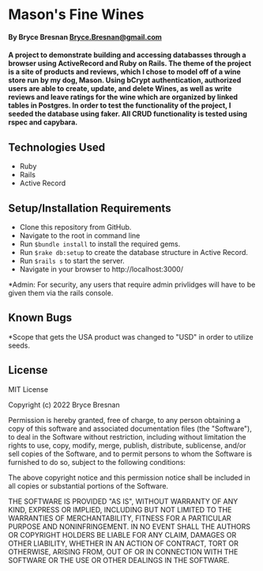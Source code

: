 # Mason's Fine Wines  

#### By Bryce Bresnan <Bryce.Bresnan@gmail.com>

#### A project to demonstrate building and accessing databasses through a browser using ActiveRecord and Ruby on Rails. The theme of the project is a site of products and reviews, which I chose to model off of a wine store run by my dog, Mason.  Using bCrypt authentication, authorized users are able to create, update, and delete Wines, as well as write reviews and leave ratings for the wine which are organized by linked tables in Postgres. In order to test the functionality of the project, I seeded the database using faker. All CRUD functionality is tested using rspec and capybara. 

## Technologies Used

* Ruby
* Rails
* Active Record

## Setup/Installation Requirements

* Clone this repository from GitHub.
* Navigate to the root in command line
* Run <code>$bundle install</code> to install the required gems.
* Run <code>$rake db:setup</code> to create the database structure in Active Record.
* Run <code>$rails s</code> to start the server.
* Navigate in your browser to http://localhost:3000/

*Admin: For security, any users that require admin privlidges will have to be given them via the rails console. 


## Known Bugs

*Scope that gets the USA product was changed to "USD" in order to utilize seeds. 

## License
MIT License

Copyright (c) 2022 Bryce Bresnan

Permission is hereby granted, free of charge, to any person obtaining a copy
of this software and associated documentation files (the "Software"), to deal
in the Software without restriction, including without limitation the rights
to use, copy, modify, merge, publish, distribute, sublicense, and/or sell
copies of the Software, and to permit persons to whom the Software is
furnished to do so, subject to the following conditions:

The above copyright notice and this permission notice shall be included in all
copies or substantial portions of the Software.

THE SOFTWARE IS PROVIDED "AS IS", WITHOUT WARRANTY OF ANY KIND, EXPRESS OR
IMPLIED, INCLUDING BUT NOT LIMITED TO THE WARRANTIES OF MERCHANTABILITY,
FITNESS FOR A PARTICULAR PURPOSE AND NONINFRINGEMENT. IN NO EVENT SHALL THE
AUTHORS OR COPYRIGHT HOLDERS BE LIABLE FOR ANY CLAIM, DAMAGES OR OTHER
LIABILITY, WHETHER IN AN ACTION OF CONTRACT, TORT OR OTHERWISE, ARISING FROM,
OUT OF OR IN CONNECTION WITH THE SOFTWARE OR THE USE OR OTHER DEALINGS IN THE
SOFTWARE.

